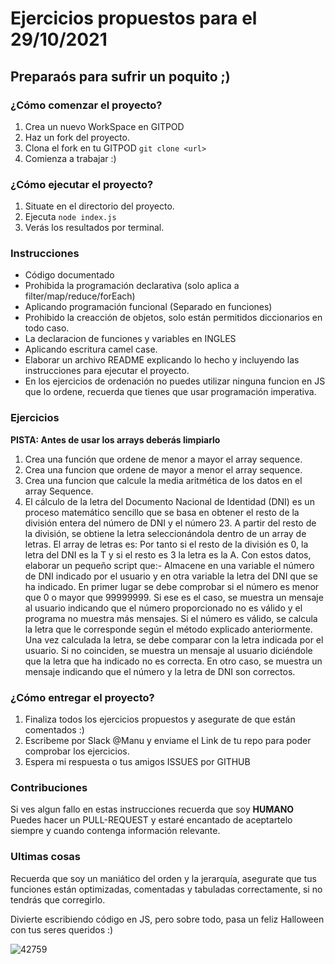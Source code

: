 # Ejercicios propuestos para el 29/10/2021
## Preparaós para sufrir un poquito ;) 

### ¿Cómo comenzar el proyecto?

1. Crea un nuevo WorkSpace en GITPOD
2. Haz un fork del proyecto.
3. Clona el fork en tu GITPOD `git clone <url>`
4. Comienza a trabajar :) 

### ¿Cómo ejecutar el proyecto?

1. Situate en el directorio del proyecto.
2. Ejecuta `node index.js`
3. Verás los resultados por terminal.

### Instrucciones 

- Código documentado
- Prohibida la programación declarativa (solo aplica a filter/map/reduce/forEach)
- Aplicando programación funcional (Separado en funciones)
- Prohibido la creacción de objetos, solo están permitidos diccionarios en todo caso.
- La declaracion de funciones y variables en INGLES
- Aplicando escritura camel case.
- Elaborar un archivo README explicando lo hecho y incluyendo las instrucciones para ejecutar el proyecto.
- En los ejercicios de ordenación no puedes utilizar ninguna funcion en JS que lo ordene, recuerda que tienes que usar programación imperativa.

### Ejercicios

**PISTA: Antes de usar los arrays deberás limpiarlo**

1. Crea una función que ordene de menor a mayor el array sequence.
2. Crea una funcion que ordene de mayor a menor el array sequence.
3. Crea una funcion que calcule la media aritmética de los datos en el array Sequence.
4. El cálculo de la letra del Documento Nacional de Identidad (DNI) es un proceso matemático sencillo que se basa en obtener el resto de la división entera del número de DNI y el número 23. A partir del resto de la división, se obtiene la letra seleccionándola dentro de un array de letras. El array de letras es:
Por tanto si el resto de la división es 0, la letra del DNI es la T y si el resto es 3 la letra es la A. Con estos datos, elaborar un pequeño script que:- Almacene en una variable el número de DNI indicado por el usuario y en otra variable la letra del DNI que se ha indicado.
En primer lugar se debe comprobar si el número es menor que 0 o mayor que 99999999. Si ese es el caso, se muestra un mensaje al usuario indicando que el número proporcionado no es válido y el programa no muestra más mensajes.
Si el número es válido, se calcula la letra que le corresponde según el método explicado anteriormente. Una vez calculada la letra, se debe comparar con la letra indicada por el usuario. Si no coinciden, se muestra un mensaje al usuario diciéndole que la letra que ha indicado no es correcta. En otro caso, se muestra un mensaje indicando que el número y la letra de DNI son correctos.

### ¿Cómo entregar el proyecto?

1. Finaliza todos los ejercicios propuestos y asegurate de que están comentados :) 
2. Escribeme por Slack @Manu y enviame el Link de tu repo para poder comprobar los ejercicios.
3. Espera mi respuesta o tus amigos ISSUES por GITHUB

### Contribuciones

Si ves algun fallo en estas instrucciones recuerda que soy **HUMANO**
Puedes hacer un PULL-REQUEST y estaré encantado de aceptartelo siempre y cuando contenga información relevante. 

### Ultimas cosas

Recuerda que soy un maniático del orden y la jerarquía, asegurate que tus funciones están optimizadas, comentadas y tabuladas correctamente, si no tendrás que corregirlo.

Divierte escribiendo código en JS, pero sobre todo, pasa un feliz Halloween con tus seres queridos :) 

![42759](https://user-images.githubusercontent.com/84098854/139463444-6f7b5508-5ad5-4b23-bc26-aa363edbf8d7.jpg)

